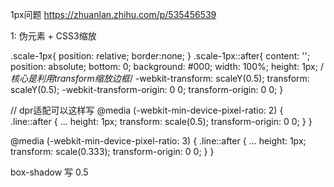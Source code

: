 1px问题 https://zhuanlan.zhihu.com/p/535456539



1: 伪元素 + CSS3缩放



.scale-1px{
  position: relative;
  border:none;
}
.scale-1px::after{
  content: '';
  position: absolute;
  bottom: 0;
  background: #000;
  width: 100%;
  height: 1px;
  /*核心是利用transform缩放边框*/
  -webkit-transform: scaleY(0.5);
  transform: scaleY(0.5);
  -webkit-transform-origin: 0 0;
  transform-origin: 0 0;
}


// dpr适配可以这样写
@media (-webkit-min-device-pixel-ratio: 2)  {
    .line::after {
    	...
     	height: 1px;
        transform: scale(0.5);
        transform-origin: 0 0;
    }
}

@media (-webkit-min-device-pixel-ratio: 3)  {
    .line::after {
        ...
     	height: 1px;
        transform: scale(0.333);
        transform-origin: 0 0;
    }
}





box-shadow 写 0.5

